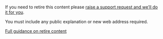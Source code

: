 If you need to retire this content please [raise a support request and we’ll do it for you](https://support.publishing.service.gov.uk/).

You must include any public explanation or new web address required.

[Full guidance on retire content](https://www.gov.uk/guidance/content-design/gov-uk-content-retention-and-withdrawal-archiving-policy)
